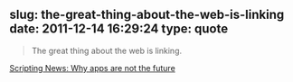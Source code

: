 slug: the-great-thing-about-the-web-is-linking
date: 2011-12-14 16:29:24
type: quote
---

> The great thing about the web is linking.

[Scripting News: Why apps are not the future](http://scripting.com/stories/2011/12/13/whyAppsAreNotTheFuture.html)
